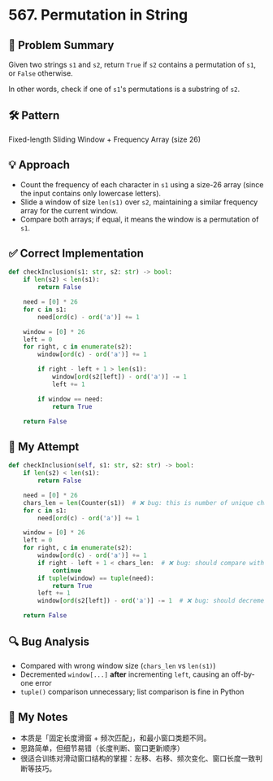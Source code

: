 # 567. Permutation in String

## 🧠 Problem Summary
Given two strings `s1` and `s2`, return `True` if `s2` contains a permutation of `s1`, or `False` otherwise.

In other words, check if one of `s1`'s permutations is a substring of `s2`.

## 🛠️ Pattern
Fixed-length Sliding Window + Frequency Array (size 26)

## 💡 Approach
- Count the frequency of each character in `s1` using a size-26 array (since the input contains only lowercase letters).
- Slide a window of size `len(s1)` over `s2`, maintaining a similar frequency array for the current window.
- Compare both arrays; if equal, it means the window is a permutation of `s1`.

## ✅ Correct Implementation
```python
def checkInclusion(s1: str, s2: str) -> bool:
    if len(s2) < len(s1):
        return False

    need = [0] * 26
    for c in s1:
        need[ord(c) - ord('a')] += 1

    window = [0] * 26
    left = 0
    for right, c in enumerate(s2):
        window[ord(c) - ord('a')] += 1

        if right - left + 1 > len(s1):
            window[ord(s2[left]) - ord('a')] -= 1
            left += 1

        if window == need:
            return True

    return False
```

## 💬 My Attempt
```python
def checkInclusion(self, s1: str, s2: str) -> bool:
    if len(s2) < len(s1):
        return False

    need = [0] * 26
    chars_len = len(Counter(s1))  # ❌ bug: this is number of unique chars, not window size
    for c in s1:
        need[ord(c) - ord('a')] += 1

    window = [0] * 26
    left = 0
    for right, c in enumerate(s2):
        window[ord(c) - ord('a')] += 1
        if right - left + 1 < chars_len:  # ❌ bug: should compare with len(s1)
            continue
        if tuple(window) == tuple(need):
            return True
        left += 1
        window[ord(s2[left]) - ord('a')] -= 1  # ❌ bug: should decrement before incrementing left

    return False
```

## 🔍 Bug Analysis
- Compared with wrong window size (`chars_len` vs `len(s1)`)
- Decremented `window[...]` **after** incrementing `left`, causing an off-by-one error
- `tuple()` comparison unnecessary; list comparison is fine in Python

## 📝 My Notes
- 本质是「固定长度滑窗 + 频次匹配」，和最小窗口类题不同。
- 思路简单，但细节易错（长度判断、窗口更新顺序）
- 很适合训练对滑动窗口结构的掌握：左移、右移、频次变化、窗口长度一致判断等技巧。
